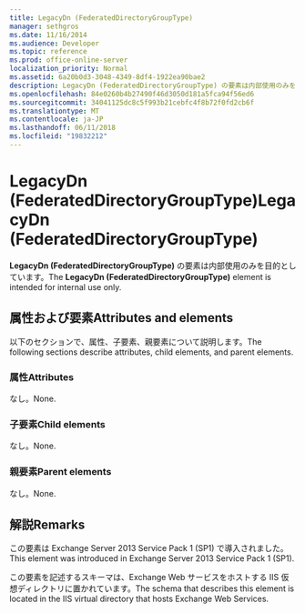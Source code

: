 ```yaml
---
title: LegacyDn (FederatedDirectoryGroupType)
manager: sethgros
ms.date: 11/16/2014
ms.audience: Developer
ms.topic: reference
ms.prod: office-online-server
localization_priority: Normal
ms.assetid: 6a20b0d3-3048-4349-8df4-1922ea90bae2
description: LegacyDn (FederatedDirectoryGroupType) の要素は内部使用のみを目的としています。
ms.openlocfilehash: 84e0260b4b27490f46d3050d181a5fca94f56ed6
ms.sourcegitcommit: 34041125dc8c5f993b21cebfc4f8b72f0fd2cb6f
ms.translationtype: MT
ms.contentlocale: ja-JP
ms.lasthandoff: 06/11/2018
ms.locfileid: "19832212"
---
```

# <a name="legacydn-federateddirectorygrouptype"></a><span data-ttu-id="5bba3-103">LegacyDn (FederatedDirectoryGroupType)</span><span class="sxs-lookup"><span data-stu-id="5bba3-103">LegacyDn (FederatedDirectoryGroupType)</span></span>

<span data-ttu-id="5bba3-104">**LegacyDn (FederatedDirectoryGroupType)** の要素は内部使用のみを目的としています。</span><span class="sxs-lookup"><span data-stu-id="5bba3-104">The **LegacyDn (FederatedDirectoryGroupType)** element is intended for internal use only.</span></span> 

## <a name="attributes-and-elements"></a><span data-ttu-id="5bba3-105">属性および要素</span><span class="sxs-lookup"><span data-stu-id="5bba3-105">Attributes and elements</span></span>

<span data-ttu-id="5bba3-106">以下のセクションで、属性、子要素、親要素について説明します。</span><span class="sxs-lookup"><span data-stu-id="5bba3-106">The following sections describe attributes, child elements, and parent elements.</span></span>
  
### <a name="attributes"></a><span data-ttu-id="5bba3-107">属性</span><span class="sxs-lookup"><span data-stu-id="5bba3-107">Attributes</span></span>

<span data-ttu-id="5bba3-108">なし。</span><span class="sxs-lookup"><span data-stu-id="5bba3-108">None.</span></span>
  
### <a name="child-elements"></a><span data-ttu-id="5bba3-109">子要素</span><span class="sxs-lookup"><span data-stu-id="5bba3-109">Child elements</span></span>

<span data-ttu-id="5bba3-110">なし。</span><span class="sxs-lookup"><span data-stu-id="5bba3-110">None.</span></span>
  
### <a name="parent-elements"></a><span data-ttu-id="5bba3-111">親要素</span><span class="sxs-lookup"><span data-stu-id="5bba3-111">Parent elements</span></span>

<span data-ttu-id="5bba3-112">なし。</span><span class="sxs-lookup"><span data-stu-id="5bba3-112">None.</span></span>
  
## <a name="remarks"></a><span data-ttu-id="5bba3-113">解説</span><span class="sxs-lookup"><span data-stu-id="5bba3-113">Remarks</span></span>

<span data-ttu-id="5bba3-114">この要素は Exchange Server 2013 Service Pack 1 (SP1) で導入されました。</span><span class="sxs-lookup"><span data-stu-id="5bba3-114">This element was introduced in Exchange Server 2013 Service Pack 1 (SP1).</span></span>
  
<span data-ttu-id="5bba3-115">この要素を記述するスキーマは、Exchange Web サービスをホストする IIS 仮想ディレクトリに置かれています。</span><span class="sxs-lookup"><span data-stu-id="5bba3-115">The schema that describes this element is located in the IIS virtual directory that hosts Exchange Web Services.</span></span>
  


